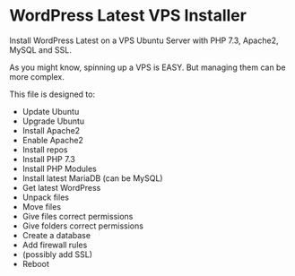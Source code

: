 # WordPress Latest VPS Installer

Install WordPress Latest on a VPS Ubuntu Server with PHP 7.3, Apache2, MySQL and SSL.

As you might know, spinning up a VPS is EASY. But managing them can be more complex. 

This file is designed to:

- Update Ubuntu
- Upgrade Ubuntu
- Install Apache2
- Enable Apache2
- Install repos
- Install PHP 7.3
- Install PHP Modules
- Install latest MariaDB (can be MySQL)
- Get latest WordPress
- Unpack files
- Move files
- Give files correct permissions
- Give folders correct permissions
- Create a database
- Add firewall rules
- (possibly add SSL)
- Reboot
